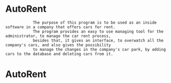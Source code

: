 # AutoRent
                The purpose of this program is to be used as an inside software in a company that offers cars for rent.
                The program provides an easy to use managing tool for the administrator, to manage the car rent process,
                besides that, it gives an interface, to overwatch all the company's cars, and also gives the possibility
                to manage the changes in the company's car park, by adding cars to the database and deleting cars from it.
# AutoRent